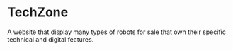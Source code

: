 # TechZone
 A website that display many types of robots for sale that own their specific technical and digital features.
